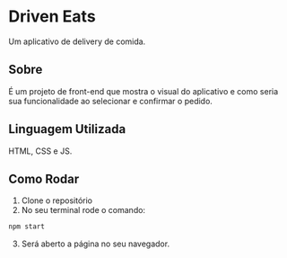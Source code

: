 # Driven Eats
Um aplicativo de delivery de comida.

## Sobre
É um projeto de front-end que mostra o visual do aplicativo e como seria sua funcionalidade ao selecionar e confirmar o pedido.

## Linguagem Utilizada
HTML, CSS e JS.

## Como Rodar

1. Clone o repositório
2. No seu terminal rode o comando:
```bash
npm start
```
3. Será aberto a página no seu navegador.
